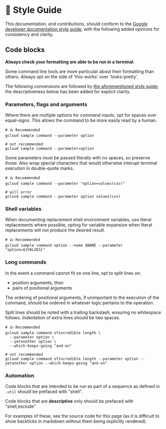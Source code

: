 # 💅 Style Guide

This documentation, and contributions, should conform to the [Google developer documentation style guide](https://developers.google.com/style/), with the following added opinions for consistency and clarity. 

## Code blocks

**Always check your formatting are able to be run in a terminal**. 

Some command line tools are more particular about their formatting than others. Always opt on the side of 'this-works' over 'looks-pretty'.

The following convensions are followed by [the aforementioned style guide](https://developers.google.com/style/command-line-terminology); the descriptiveness below has been added for explicit clarity.

### Parameters, flags and arguments

Where there are multiple options for command inputs, opt for spaces over equal-signs. This allows the command to be more easily read by a human. 

```shell,exclude
# 👍 Recommended
gcloud sample command --parameter option

# not recommended
gcloud sample command --parameter=option
```

Some parameters must be passed literally with no spaces, so preserve those. Also wrap special characters that would otherwise interupt terminal execution in double-quote marks. 

```shell,exclude
# 👍 Recommended
gcloud sample command --parameter "option=values(csv)"

# will error
gcloud sample command --parameter option values(csv)
```

### Shell variables

When documenting replacement shell environment variables, use literal replacements where possible, opting for variable expansion when literal replacements will not produce the desired result. 

```shell,exclude
# 👍 Recommended
gcloud sample command option --name $NAME --parameter "option=${VALUES}"
```

### Long commands

In the event a command cannot fit on one line, opt to split lines on: 
 * position arguments, then
 * pairs of positional arguments

The ordering of positional arguments, if unimportant to the execution of the command, should be ordered in whatever logic pertains to the operation. 

Split lines should be noted with a trailing backslash, ensuring no whitespace follows. Indentation of extra lines should be two spaces. 


```shell,exclude
# 👍 Recommended
gcloud sample command ofincredible length \
  --parameter option \
  --yetanother option \
  --which-keeps-going "and-on"

# not recommended
gcloud sample command ofincredible length --parameter option --yetanother option --which-keeps-going "and-on"
```


### Automation

Code blocks that are intended to be run as part of a sequence as defined in `.util` should be prefaced with "shell". 

Code blocks that are **descriptive** only should be prefaced with "shell,exclude"

For examples of these, see the source code for this page (as it is difficult to show backticks in markdown without them being explicitly rendered).

